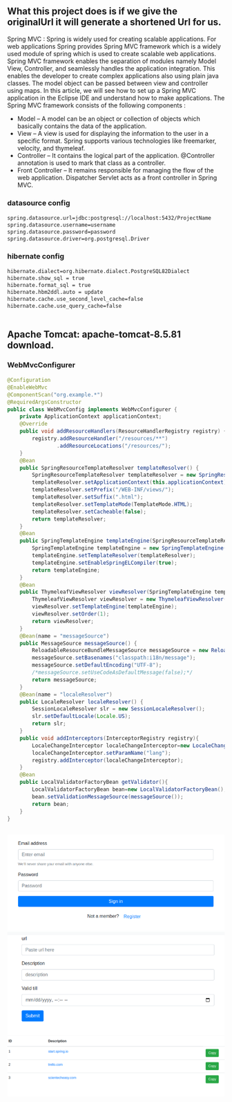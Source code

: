 



## What this project does is if we give the originalUrl it will generate a shortened Url for us.

Spring MVC : Spring is widely used for creating scalable applications. For web applications Spring provides Spring MVC framework which is a widely used module of spring which is used to create scalable web applications. Spring MVC framework enables the separation of modules namely Model View, Controller, and seamlessly handles the application integration. This enables the developer to create complex applications also using plain java classes. The model object can be passed between view and controller using maps. In this article, we will see how to set up a Spring MVC application in the Eclipse IDE and understand how to make applications. The Spring MVC framework consists of the following components :

- Model – A model can be an object or collection of objects which basically contains the data of the application.
- View – A view is used for displaying the information to the user in a specific format. Spring supports various technologies like freemarker, velocity, and thymeleaf.
- Controller – It contains the logical part of the application. @Controller annotation is used to mark that class as a controller.
- Front Controller – It remains responsible for managing the flow of the web application. Dispatcher Servlet acts as a front controller in Spring MVC.


### datasource config
```
spring.datasource.url=jdbc:postgresql://localhost:5432/ProjectName
spring.datasource.username=username
spring.datasource.password=password
spring.datasource.driver=org.postgresql.Driver

```

### hibernate config
```
hibernate.dialect=org.hibernate.dialect.PostgreSQL82Dialect
hibernate.show_sql = true
hibernate.format_sql = true
hibernate.hbm2ddl.auto = update
hibernate.cache.use_second_level_cache=false
hibernate.cache.use_query_cache=false
        
```
## Apache Tomcat: apache-tomcat-8.5.81 download.

### WebMvcConfigurer
```java
@Configuration
@EnableWebMvc
@ComponentScan("org.example.*")
@RequiredArgsConstructor
public class WebMvcConfig implements WebMvcConfigurer {
    private ApplicationContext applicationContext;
    @Override
    public void addResourceHandlers(ResourceHandlerRegistry registry) {
        registry.addResourceHandler("/resources/**")
                .addResourceLocations("/resources/");
    }
    @Bean
    public SpringResourceTemplateResolver templateResolver() {
        SpringResourceTemplateResolver templateResolver = new SpringResourceTemplateResolver();
        templateResolver.setApplicationContext(this.applicationContext);
        templateResolver.setPrefix("/WEB-INF/views/");
        templateResolver.setSuffix(".html");
        templateResolver.setTemplateMode(TemplateMode.HTML);
        templateResolver.setCacheable(false);
        return templateResolver;
    }
    @Bean
    public SpringTemplateEngine templateEngine(SpringResourceTemplateResolver templateResolver) {
        SpringTemplateEngine templateEngine = new SpringTemplateEngine();
        templateEngine.setTemplateResolver(templateResolver);
        templateEngine.setEnableSpringELCompiler(true);
        return templateEngine;
    }
    @Bean
    public ThymeleafViewResolver viewResolver(SpringTemplateEngine templateEngine) {
        ThymeleafViewResolver viewResolver = new ThymeleafViewResolver();
        viewResolver.setTemplateEngine(templateEngine);
        viewResolver.setOrder(1);
        return viewResolver;
    }
    @Bean(name = "messageSource")
    public MessageSource messageSource() {
        ReloadableResourceBundleMessageSource messageSource = new ReloadableResourceBundleMessageSource();
        messageSource.setBasenames("classpath:i18n/message");
        messageSource.setDefaultEncoding("UTF-8");
        /*messageSource.setUseCodeAsDefaultMessage(false);*/
        return messageSource;
    }
    @Bean(name = "localeResolver")
    public LocaleResolver localeResolver() {
        SessionLocaleResolver slr = new SessionLocaleResolver();
        slr.setDefaultLocale(Locale.US);
        return slr;
    }
    public void addInterceptors(InterceptorRegistry registry){
        LocaleChangeInterceptor localeChangeInterceptor=new LocaleChangeInterceptor();
        localeChangeInterceptor.setParamName("lang");
        registry.addInterceptor(localeChangeInterceptor);
    }
    @Bean
    public LocalValidatorFactoryBean getValidator(){
        LocalValidatorFactoryBean bean=new LocalValidatorFactoryBean();
        bean.setValidationMessageSource(messageSource());
        return bean;
    }
}
```
##
![register](register.png)
![add](add.png)
![home](home.png)


